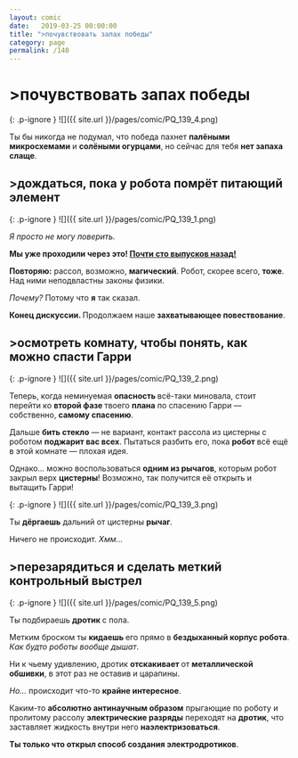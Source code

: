 ```yaml
---
layout: comic
date:   2019-03-25 00:00:00 
title: ">почувствовать запах победы"
category: page
permalink: /140
---
```

# >почувствовать запах победы

{: .p-ignore }
![]({{ site.url }}/pages/comic/PQ_139_4.png)

Ты бы никогда не подумал, что победа пахнет <strong>палёными микросхемами</strong> и <strong>солёными огурцами</strong>, но сейчас для тебя <strong>нет запаха слаще</strong>.

## >дождаться, пока у робота помрёт питающий элемент

{: .p-ignore }
![]({{ site.url }}/pages/comic/PQ_139_1.png)

<em>Я просто не могу поверить.</em>

<strong>Мы уже проходили через это! <a href="{{ site.url }}/043">Почти сто выпусков назад!</a></strong>

<strong>Повторяю:</strong> рассол, возможно, <strong>магический</strong>. Робот, скорее всего, <strong>тоже</strong>. Над ними неподвластны законы физики. 

<em>Почему?</em> Потому что <strong>я</strong> так сказал. 

<strong>Конец дискуссии. </strong>Продолжаем наше <strong>захватывающее повествование</strong>.

## >осмотреть комнату, чтобы понять, как можно спасти Гарри

{: .p-ignore }
![]({{ site.url }}/pages/comic/PQ_139_2.png)

Теперь, когда неминуемая <strong>опасность </strong>всё-таки миновала, стоит перейти ко <strong>второй фазе </strong>твоего <strong>плана</strong> по спасению Гарри — собственно, <strong>самому спасению</strong>.

Дальше <strong>бить стекло</strong> — не вариант, контакт рассола из цистерны с роботом <strong>поджарит вас всех</strong>. Пытаться разбить его, пока <strong>робот </strong>всё ещё в этой комнате — плохая идея. 

Однако… можно воспользоваться <strong>одним из рычагов</strong>, которым робот закрыл верх <strong>цистерны</strong>! Возможно, так получится её открыть и вытащить Гарри!

{: .p-ignore }
![]({{ site.url }}/pages/comic/PQ_139_3.png)

Ты <strong>дёргаешь</strong> дальний от цистерны <strong>рычаг</strong>. 

Ничего не происходит. <em>Хмм…</em>

## >перезарядиться и сделать меткий контрольный выстрел

{: .p-ignore }
![]({{ site.url }}/pages/comic/PQ_139_5.png)

Ты подбираешь <strong>дротик </strong>с пола.

Метким броском ты <strong>кидаешь </strong>его прямо в <strong>бездыханный корпус робота</strong>. <em>Как будто роботы вообще дышат</em>.

Ни к чьему удивлению, дротик <strong>отскакивает </strong>от <strong>металлической обшивки</strong>, в этот раз не оставив и царапины.

<em>Но… </em>происходит что-то <strong>крайне интересное</strong>.

Каким-то <strong>абсолютно антинаучным образом</strong> прыгающие по роботу и пролитому рассолу <strong>электрические разряды</strong> переходят на <strong>дротик</strong>, что заставляет жидкость внутри него <strong>наэлектризоваться</strong>.

<strong>Ты только что открыл способ создания электродротиков</strong>.
